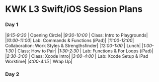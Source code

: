 # KWK L3 Swift/iOS Session Plans

### Day 1

|*9:15-9:30*  | Opening Circle|
|*9:30-10:00* | Class: Intro to Playgrounds|
|*10:00-11:00*| Lab: Commands & Functions (iPad)|
|*11:00-12:00*| Collaboration: Work Styles & Strengthsfinder|
|*12:00-1:00* | Lunch|
|*1:00-1:30*  | Class: How to Pair|
|*1:30-2:30*  | Lab: Functions & For Loops (iPad)|
|*2:30-3:00*  | Class: Xcode Intro|
|*3:00-4:00*  | Lab: Xcode Setup & iPad Worktime|
|*4:00-4:15*  | Wrap Up|

### Day 2
